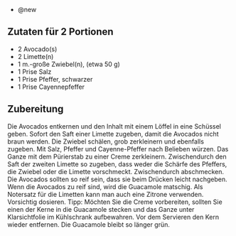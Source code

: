 - @new

## Zutaten für 2 Portionen
- 2 	 Avocado(s)
- 2 	 Limette(n)
- 1 m.-große	 Zwiebel(n), (etwa 50 g)
- 1 Prise	 Salz
- 1 Prise	 Pfeffer, schwarzer
- 1 Prise	 Cayennepfeffer

## Zubereitung
Die Avocados entkernen und den Inhalt mit einem Löffel in eine Schüssel geben. Sofort den Saft einer Limette zugeben, damit die Avocados nicht braun werden. Die Zwiebel schälen, grob zerkleinern und ebenfalls zugeben. Mit Salz, Pfeffer und Cayenne-Pfeffer nach Belieben würzen. Das Ganze mit dem Pürierstab zu einer Creme zerkleinern. Zwischendurch den Saft der zweiten Limette so zugeben, dass weder die Schärfe des Pfeffers, die Zwiebel oder die Limette vorschmeckt. Zwischendurch abschmecken.
Die Avocados sollten so reif sein, dass sie beim Drücken leicht nachgeben. Wenn die Avocados zu reif sind, wird die Guacamole matschig. Als Notersatz für die Limetten kann man auch eine Zitrone verwenden. Vorsichtig dosieren.
Tipp: Möchten Sie die Creme vorbereiten, sollten Sie einen der Kerne in die Guacamole stecken und das Ganze unter Klarsichtfolie im Kühlschrank aufbewahren. Vor dem Servieren den Kern wieder entfernen. Die Guacamole bleibt so länger grün.
